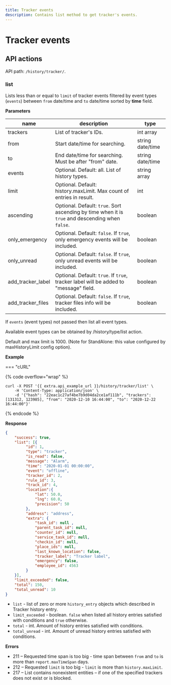 ```yaml
---
title: Tracker events
description: Contains list method to get tracker's events.
---
```


# Tracker events

## API actions

API path: `/history/tracker/`.

### list

Lists less than or equal to `limit` of tracker events filtered by event types (`events`) between `from` date/time and `to` date/time sorted by **time** field.

**Parameters**

| name                | description                                                                                      | type             |
| ------------------- | ------------------------------------------------------------------------------------------------ | ---------------- |
| trackers            | List of tracker's IDs.                                                                           | int array        |
| from                | Start date/time for searching.                                                                   | string date/time |
| to                  | End date/time for searching. Must be after "from" date.                                          | string date/time |
| events              | Optional. Default: all. List of history types.                                                   | string array     |
| limit               | Optional. Default: history.maxLimit. Max count of entries in result.                             | int              |
| ascending           | Optional. Default: `true`. Sort ascending by time when it is `true` and descending when `false`. | boolean          |
| only\_emergency     | Optional. Default: `false`. If `true`, only emergency events will be included.                   | boolean          |
| only\_unread        | Optional. Default: `false`. If `true`, only unread events will be included.                      | boolean          |
| add\_tracker\_label | Optional. Default: `true`. If `true`, tracker label will be added to "message" field.            | boolean          |
| add\_tracker\_files | Optional. Default: `false`. If `true`, tracker files info will be included.                      | boolean          |

If `events` (event types) not passed then list all event types.

Available event types can be obtained by /history/type/list action.

Default and max limit is 1000. (Note for StandAlone: this value configured by maxHistoryLimit config option).

**Example**

\=== "cURL"

{% code overflow="wrap" %}
```
curl -X POST '{{ extra.api_example_url }}/history/tracker/list' \
    -H 'Content-Type: application/json' \
    -d '{"hash": "22eac1c27af4be7b9d04da2ce1af111b", "trackers": [131312, 123985], "from": "2020-12-10 16:44:00", "to": "2020-12-22 16:44:00"}'
```
{% endcode %}

**Response**

```json
{
    "success": true,
    "list": [{
         "id": 1,
         "type": "tracker",
         "is_read": false,
         "message": "Alarm",
         "time": "2020-01-01 00:00:00",
         "event": "offline",
         "tracker_id": 2,
         "rule_id": 3,
         "track_id": 4,
         "location":{ 
             "lat": 50.0,
             "lng": 60.0,
             "precision": 50
         },
         "address": "address",
         "extra": {
             "task_id": null ,
             "parent_task_id": null,
             "counter_id": null,
             "service_task_id": null,
             "checkin_id": null,
             "place_ids": null,
             "last_known_location": false,
             "tracker_label": "Tracker label",
             "emergency": false,
             "employee_id": 4563
         }
    }],
    "limit_exceeded": false,
    "total": 150,
    "total_unread": 10
}
```

* `list` - list of zero or more `history_entry` objects which described in Tracker history entry.
* `limit_exceeded` - boolean. `false` when listed all history entries satisfied with conditions and `true` otherwise.
* `total` - int. Amount of history entries satisfied with conditions.
* `total_unread` - int. Amount of unread history entries satisfied with conditions.

**Errors**

* 211 – Requested time span is too big - time span between `from` and `to` is more than `report.maxTimeSpan` days.
* 212 – Requested `limit` is too big - `limit` is more than `history.maxLimit`.
* 217 – List contains nonexistent entities – if one of the specified trackers does not exist or is blocked.
